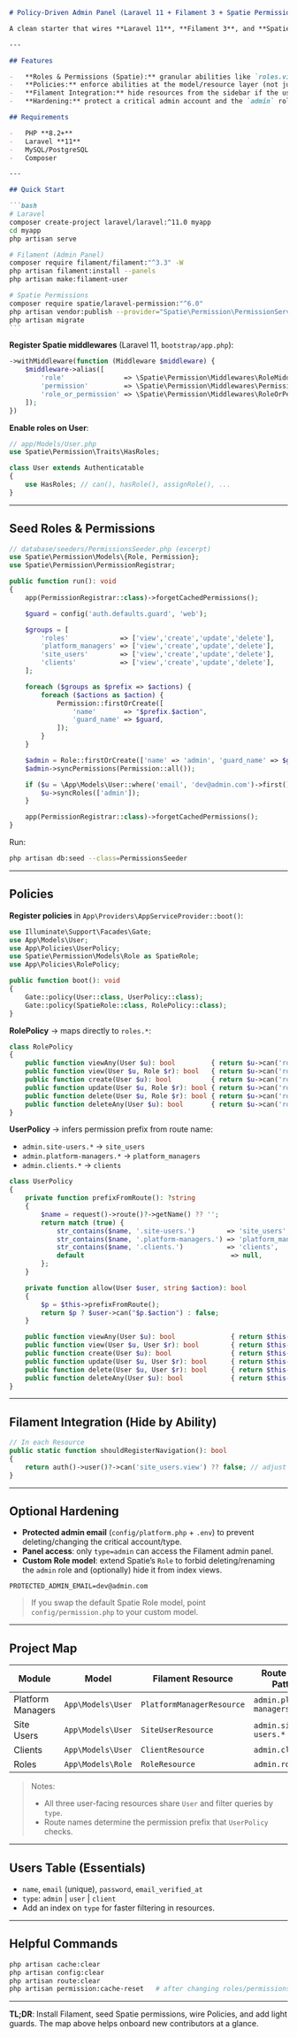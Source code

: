 ````md
# Policy-Driven Admin Panel (Laravel 11 + Filament 3 + Spatie Permissions)

A clean starter that wires **Laravel 11**, **Filament 3**, and **Spatie laravel-permission** through **Policies** for centralized, real authorization. Includes optional hardening for protected users/roles and Filament navigation that mirrors permissions.

---

## Features

-   **Roles & Permissions (Spatie):** granular abilities like `roles.view`, `clients.update`, …
-   **Policies:** enforce abilities at the model/resource layer (not just UI).
-   **Filament Integration:** hide resources from the sidebar if the user can’t view them.
-   **Hardening:** protect a critical admin account and the `admin` role from unsafe edits/deletes.

## Requirements

-   PHP **8.2+**
-   Laravel **11**
-   MySQL/PostgreSQL
-   Composer

---

## Quick Start

```bash
# Laravel
composer create-project laravel/laravel:^11.0 myapp
cd myapp
php artisan serve

# Filament (Admin Panel)
composer require filament/filament:"^3.3" -W
php artisan filament:install --panels
php artisan make:filament-user

# Spatie Permissions
composer require spatie/laravel-permission:"^6.0"
php artisan vendor:publish --provider="Spatie\Permission\PermissionServiceProvider"
php artisan migrate
```
````

**Register Spatie middlewares** (Laravel 11, `bootstrap/app.php`):

```php
->withMiddleware(function (Middleware $middleware) {
    $middleware->alias([
        'role'               => \Spatie\Permission\Middlewares\RoleMiddleware::class,
        'permission'         => \Spatie\Permission\Middlewares\PermissionMiddleware::class,
        'role_or_permission' => \Spatie\Permission\Middlewares\RoleOrPermissionMiddleware::class,
    ]);
})
```

**Enable roles on User**:

```php
// app/Models/User.php
use Spatie\Permission\Traits\HasRoles;

class User extends Authenticatable
{
    use HasRoles; // can(), hasRole(), assignRole(), ...
}
```

---

## Seed Roles & Permissions

```php
// database/seeders/PermissionsSeeder.php (excerpt)
use Spatie\Permission\Models\{Role, Permission};
use Spatie\Permission\PermissionRegistrar;

public function run(): void
{
    app(PermissionRegistrar::class)->forgetCachedPermissions();

    $guard = config('auth.defaults.guard', 'web');

    $groups = [
        'roles'             => ['view','create','update','delete'],
        'platform_managers' => ['view','create','update','delete'],
        'site_users'        => ['view','create','update','delete'],
        'clients'           => ['view','create','update','delete'],
    ];

    foreach ($groups as $prefix => $actions) {
        foreach ($actions as $action) {
            Permission::firstOrCreate([
                'name'       => "$prefix.$action",
                'guard_name' => $guard,
            ]);
        }
    }

    $admin = Role::firstOrCreate(['name' => 'admin', 'guard_name' => $guard]);
    $admin->syncPermissions(Permission::all());

    if ($u = \App\Models\User::where('email', 'dev@admin.com')->first()) {
        $u->syncRoles(['admin']);
    }

    app(PermissionRegistrar::class)->forgetCachedPermissions();
}
```

Run:

```bash
php artisan db:seed --class=PermissionsSeeder
```

---

## Policies

**Register policies** in `App\Providers\AppServiceProvider::boot()`:

```php
use Illuminate\Support\Facades\Gate;
use App\Models\User;
use App\Policies\UserPolicy;
use Spatie\Permission\Models\Role as SpatieRole;
use App\Policies\RolePolicy;

public function boot(): void
{
    Gate::policy(User::class, UserPolicy::class);
    Gate::policy(SpatieRole::class, RolePolicy::class);
}
```

**RolePolicy** → maps directly to `roles.*`:

```php
class RolePolicy
{
    public function viewAny(User $u): bool         { return $u->can('roles.view'); }
    public function view(User $u, Role $r): bool   { return $u->can('roles.view'); }
    public function create(User $u): bool          { return $u->can('roles.create'); }
    public function update(User $u, Role $r): bool { return $u->can('roles.update'); }
    public function delete(User $u, Role $r): bool { return $u->can('roles.delete'); }
    public function deleteAny(User $u): bool       { return $u->can('roles.delete'); }
}
```

**UserPolicy** → infers permission prefix from route name:

-   `admin.site-users.*` → `site_users`
-   `admin.platform-managers.*` → `platform_managers`
-   `admin.clients.*` → `clients`

```php
class UserPolicy
{
    private function prefixFromRoute(): ?string
    {
        $name = request()->route()?->getName() ?? '';
        return match (true) {
            str_contains($name, '.site-users.')        => 'site_users',
            str_contains($name, '.platform-managers.') => 'platform_managers',
            str_contains($name, '.clients.')           => 'clients',
            default                                     => null,
        };
    }

    private function allow(User $user, string $action): bool
    {
        $p = $this->prefixFromRoute();
        return $p ? $user->can("$p.$action") : false;
    }

    public function viewAny(User $u): bool              { return $this->allow($u, 'view'); }
    public function view(User $u, User $r): bool        { return $this->allow($u, 'view'); }
    public function create(User $u): bool               { return $this->allow($u, 'create'); }
    public function update(User $u, User $r): bool      { return $this->allow($u, 'update'); }
    public function delete(User $u, User $r): bool      { return $this->allow($u, 'delete'); }
    public function deleteAny(User $u): bool            { return $this->allow($u, 'delete'); }
}
```

---

## Filament Integration (Hide by Ability)

```php
// In each Resource
public static function shouldRegisterNavigation(): bool
{
    return auth()->user()?->can('site_users.view') ?? false; // adjust per resource
}
```

---

## Optional Hardening

-   **Protected admin email** (`config/platform.php` + `.env`) to prevent deleting/changing the critical account/type.
-   **Panel access**: only `type=admin` can access the Filament admin panel.
-   **Custom Role model**: extend Spatie’s `Role` to forbid deleting/renaming the `admin` role and (optionally) hide it from index views.

```env
PROTECTED_ADMIN_EMAIL=dev@admin.com
```

> If you swap the default Spatie Role model, point `config/permission.php` to your custom model.

---

## Project Map

| Module            | Model             | Filament Resource         | Route Name Pattern          | Permission Prefix   | Policy       |
| ----------------- | ----------------- | ------------------------- | --------------------------- | ------------------- | ------------ |
| Platform Managers | `App\Models\User` | `PlatformManagerResource` | `admin.platform-managers.*` | `platform_managers` | `UserPolicy` |
| Site Users        | `App\Models\User` | `SiteUserResource`        | `admin.site-users.*`        | `site_users`        | `UserPolicy` |
| Clients           | `App\Models\User` | `ClientResource`          | `admin.clients.*`           | `clients`           | `UserPolicy` |
| Roles             | `App\Models\Role` | `RoleResource`            | `admin.roles.*`             | `roles`             | `RolePolicy` |

> Notes:
>
> -   All three user-facing resources share `User` and filter queries by `type`.
> -   Route names determine the permission prefix that `UserPolicy` checks.

---

## Users Table (Essentials)

-   `name`, `email` (unique), `password`, `email_verified_at`
-   `type`: `admin` | `user` | `client`
-   Add an index on `type` for faster filtering in resources.

---

## Helpful Commands

```bash
php artisan cache:clear
php artisan config:clear
php artisan route:clear
php artisan permission:cache-reset   # after changing roles/permissions
```

---

**TL;DR**: Install Filament, seed Spatie permissions, wire Policies, and add light guards. The map above helps onboard new contributors at a glance.

```

```

